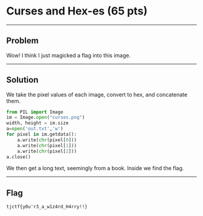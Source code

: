 # Curses and Hex-es (65 pts)

---

## Problem
Wow! I think I just magicked a flag into this image.

---

## Solution
We take the pixel values of each image, convert to hex, and concatenate them.

```python
from PIL import Image
im = Image.open("curses.png")
width, height = im.size
a=open('out.txt','w')
for pixel in im.getdata():
    a.write(chr(pixel[0]))
    a.write(chr(pixel[1]))
    a.write(chr(pixel[2]))
a.close()
```

We then get a long text, seemingly from a book. Inside we find the flag.

---

## Flag
`tjctf{y0u'r3_a_w1z4rd_H4rry!!}`